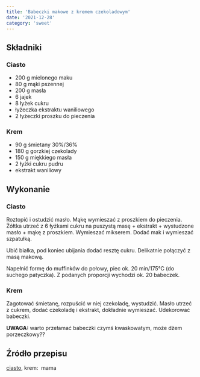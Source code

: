 ```yaml
---
title: 'Babeczki makowe z kremem czekoladowym'
date: '2021-12-28'
category: 'sweet'
---
```


## Składniki

### Ciasto

- 200 g mielonego maku
- 80 g mąki pszennej
- 200 g masła
- 6 jajek
- 8 łyżek cukru
- łyżeczka ekstraktu waniliowego
- 2 łyżeczki proszku do pieczenia

### Krem

- 90 g śmietany 30%/36%
- 180 g gorzkiej czekolady
- 150 g miękkiego masła
- 2 łyżki cukru pudru
- ekstrakt waniliowy

## Wykonanie

### Ciasto

Roztopić i ostudzić masło. Mąkę wymieszać z proszkiem do pieczenia. Żółtka utrzeć z 6 łyżkami cukru na puszystą masę + ekstrakt + wystudzone masło + mąkę z proszkiem. Wymieszać mikserem. Dodać mak i wymieszać szpatułką.

Ubić białka, pod koniec ubijania dodać resztę cukru. Delikatnie połączyć z masą makową.

Napełnić formę do muffinków do połowy, piec ok. 20 min/175°C (do suchego patyczka). Z podanych proporcji wychodzi ok. 20 babeczek.

### Krem

Zagotować śmietanę, rozpuścić w niej czekoladę, wystudzić. Masło utrzeć z cukrem, dodać czekoladę i ekstrakt, dokładnie wymieszać. Udekorować babeczki.

**UWAGA:** warto przełamać babeczki czymś kwaskowatym, może dżem porzeczkowy??

## Źródło przepisu

[ciasto](https://www.aledobre.pl/artykuly/527,Bardzo_swiateczne_muffiny_makowe.html), krem:  mama
